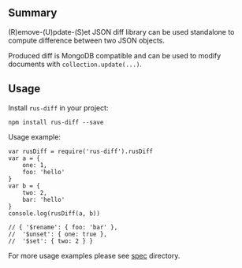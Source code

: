 ## Summary

(R)emove-(U)pdate-(S)et JSON diff library can be used standalone to compute difference between two JSON objects.

Produced diff is MongoDB compatible and can be used to modify documents with `collection.update(...)`.

## Usage

Install `rus-diff` in your project:

    npm install rus-diff --save

Usage example:

    var rusDiff = require('rus-diff').rusDiff
    var a = {
        one: 1,
        foo: 'hello'
    }
    var b = {
        two: 2,
        bar: 'hello'
    }
    console.log(rusDiff(a, b))

    // { '$rename': { foo: 'bar' },
    //  '$unset': { one: true },
    //  '$set': { two: 2 } }

For more usage examples please see [spec](spec) directory.
